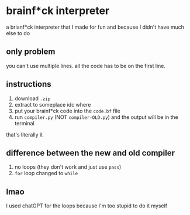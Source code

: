 # brainf*ck interpreter
a brianf*ck interpreter that I made for fun and because I didn't have much else to do

## only problem
you can't use multiple lines.
all the code has to be on the first line.

## instructions
1. download `.zip`
2. extract to someplace idc where
3. put your brainf*ck code into the `code.bf` file
4. run `compiler.py` (NOT `compiler-OLD.py`) and the output will be in the terminal

that's literally it

## difference between the new and old compiler
1. no loops (they don't work and just use `pass`)
2. `for` loop changed to `while`

## lmao
I used chatGPT for the loops because I'm too stupid to do it myself

